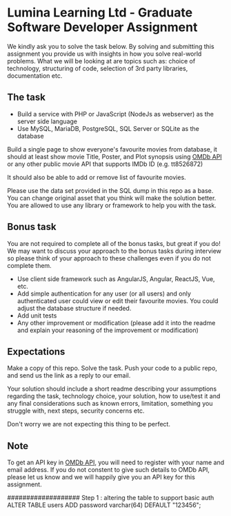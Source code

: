 # Lumina Learning Ltd - Graduate Software Developer Assignment
We kindly ask you to solve the task below. By solving and submitting this assignment you provide us with insights in how you solve real-world problems. What we will be looking at are topics such as: choice of technology, structuring of code, selection of 3rd party libraries, documentation etc.


## The task
- Build a service with PHP or JavaScript (NodeJs as webserver) as the server side language
- Use MySQL, MariaDB, PostgreSQL, SQL Server or SQLite as the database

Build a single page to show everyone's favourite movies from database, it should at least show movie Title, Poster, and Plot synopsis using [OMDb API](https://www.omdbapi.com) or any other public movie API that supports IMDb ID (e.g. tt8526872)

It should also be able to add or remove list of favourite movies.

Please use the data set provided in the SQL dump in this repo as a base.
You can change original asset that you think will make the solution better.
You are allowed to use any library or framework to help you with the task.

## Bonus task
You are not required to complete all of the bonus tasks, but great if you do! We may want to discuss your approach to the bonus tasks during interview so please think of your approach to these challenges even if you do not complete them.

- Use client side framework such as AngularJS, Angular, ReactJS, Vue, etc.
- Add simple authentication for any user (or all users) and only authenticated user could view or edit their favourite movies. You could adjust the database structure if needed.
- Add unit tests
- Any other improvement or modification (please add it into the readme and explain your reasoning of the improvement or modification)

## Expectations
Make a copy of this repo. Solve the task. Push your code to a public repo, and send us the link as a reply to our email.

Your solution should include a short readme describing your assumptions regarding the task, technology choice, your solution, how to use/test it and any final considerations such as known errors, limitation, something you struggle with, next steps, security concerns etc. 

Don't worry we are not expecting this thing to be perfect.

## Note
To get an API key in [OMDb API](https://www.omdbapi.com), you will need to register with your name and email address. If you do not constent to give such details to OMDb API, please let us know and we will happily give you an API key for this assignment.


###################
Step 1 : altering the table to support basic auth
ALTER TABLE users ADD password varchar(64) DEFAULT "123456";
